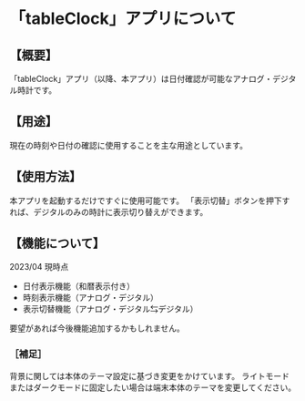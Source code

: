 # 「tableClock」アプリについて

## 【概要】

「tableClock」アプリ（以降、本アプリ）は日付確認が可能なアナログ・デジタル時計です。

## 【用途】

現在の時刻や日付の確認に使用することを主な用途としています。

## 【使用方法】

本アプリを起動するだけですぐに使用可能です。
「表示切替」ボタンを押下すれば、デジタルのみの時計に表示切り替えができます。

## 【機能について】

2023/04 現時点
- 日付表示機能（和暦表示付き）
- 時刻表示機能（アナログ・デジタル）
- 表示切替機能（アナログ・デジタル⇆デジタル）

要望があれば今後機能追加するかもしれません。

### ［補足］

背景に関しては本体のテーマ設定に基づき変更をかけています。
ライトモードまたはダークモードに固定したい場合は端末本体のテーマを変更してください。

